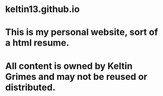 # keltin13.github.io
# This is my personal website, sort of a html resume.
# All content is owned by Keltin Grimes and may not be reused or distributed.